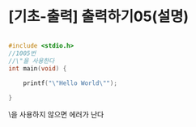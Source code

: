 # [기초-출력] 출력하기05(설명)

```C

#include <stdio.h>
//1005번
//\"을 사용한다
int main(void) {
    
    printf("\"Hello World\"");

}
```
\을 사용하지 않으면 에러가 난다
